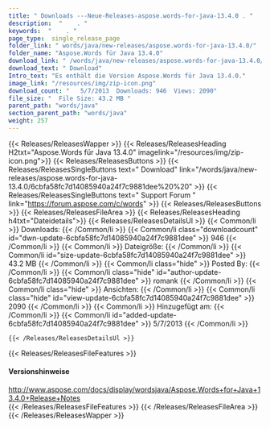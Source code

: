 ```yaml
---
title: " Downloads ---Neue-Releases-aspose.words-for-java-13.4.0 . "
description:  "    . " 
keywords:  "    . " 
page_type:  single_release_page
folder_link: " words/java/new-releases/aspose.words-for-java-13.4.0/"
folder_name: "Aspose.Words für Java 13.4.0"
download_link: " /words/java/new-releases/aspose.words-for-java-13.4.0/6cbfa58fc7d14085940a24f7c9881dee"
download_text: " Download"
Intro_text: "Es enthält die Version Aspose.Words für Java 13.4.0."
image_link: "/resources/img/zip-icon.png"
download_count: "   5/7/2013  Downloads: 946  Views: 2090"
file_size: "  File Size: 43.2 MB "
parent_path: "words/java"
section_parent_path: "words/java"
weight: 257
---
```


{{< Releases/ReleasesWapper >}}
  {{< Releases/ReleasesHeading H2txt="Aspose.Words für Java 13.4.0" imagelink="/resources/img/zip-icon.png">}}
  {{< Releases/ReleasesButtons >}}
    {{< Releases/ReleasesSingleButtons text=" Download" link="/words/java/new-releases/aspose.words-for-java-13.4.0/6cbfa58fc7d14085940a24f7c9881dee%20%20" >}}
    {{< Releases/ReleasesSingleButtons text=" Support Forum " link="https://forum.aspose.com/c/words" >}}
  {{< Releases/ReleasesButtons >}}
  {{< Releases/ReleasesFileArea >}}
    {{< Releases/ReleasesHeading h4txt="Dateidetails">}}
    {{< Releases/ReleasesDetailsUl >}}
            {{< Common/li >}} Downloads: {{< /Common/li >}}
      {{< Common/li class="downloadcount" id="dwn-update-6cbfa58fc7d14085940a24f7c9881dee" >}} 946 {{< /Common/li >}}
      {{< Common/li >}} Dateigröße: {{< /Common/li >}}
      {{< Common/li id="size-update-6cbfa58fc7d14085940a24f7c9881dee" >}} 43.2 MB {{< /Common/li >}} 
      {{< Common/li  class="hide" >}} Posted By: {{< /Common/li >}} 
      {{< Common/li class="hide" id="author-update-6cbfa58fc7d14085940a24f7c9881dee" >}} romank {{< /Common/li >}}
      {{< Common/li class="hide" >}} Ansichten: {{< /Common/li >}}
      {{< Common/li class="hide" id="view-update-6cbfa58fc7d14085940a24f7c9881dee" >}} 2090 {{< /Common/li >}}
      {{< Common/li >}} Hinzugefügt am: {{< /Common/li >}}
      {{< Common/li id="added-update-6cbfa58fc7d14085940a24f7c9881dee" >}} 5/7/2013 {{< /Common/li >}} 

    {{< /Releases/ReleasesDetailsUl >}}

  {{< Releases/ReleasesFileFeatures >}}
      <h4>Versionshinweise</h4><div> <a href="http://www.aspose.com/docs/display/wordsjava/Aspose.Words+for+Java+13.4.0+Release+Notes">http://www.aspose.com/docs/display/wordsjava/Aspose.Words+for+Java+13.4.0+Release+Notes</a></div>
  {{< /Releases/ReleasesFileFeatures >}}
 {{< /Releases/ReleasesFileArea >}}
{{< /Releases/ReleasesWapper >}}



